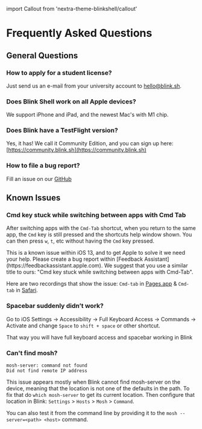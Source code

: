 import Callout from 'nextra-theme-blinkshell/callout'

# Frequently Asked Questions

## General Questions

### How to apply for a student license?
Just send us an e-mail from your university account to [hello@blink.sh](mailto:hello@blink.sh).

### Does Blink Shell work on all Apple devices?
We support iPhone and iPad, and the newest Mac's with M1 chip.

### Does Blink have a TestFlight version?
Yes, it has! We call it Community Edition, and you can sign up here: [https://community.blink.sh](https://community.blink.sh)

### How to file a bug report?
Fill an issue on our [GitHub](https://github.com/blinksh/blink/issues)

## Known Issues

### Cmd key stuck while switching between apps with Cmd Tab

After switching apps with the `Cmd-Tab` shortcut, when you return to the same app, the `Cmd` key is still pressed and the shortcuts help window shown. You can then press `w`, `t`, etc without having the `Cmd` key pressed.

<Callout>
This is a known issue within iOS 13, and to get Apple to solve it we need your help. Please create a bug report within [Feedback Assistant](https://feedbackassistant.apple.com). We suggest that you use a similar title to ours: "Cmd key stuck while switching between apps with Cmd-Tab".
</Callout>

Here are two recordings that show the issue: `Cmd-tab` in [Pages.app](https://youtu.be/x0foV_ONDmk) & `Cmd-tab` in [Safari](https://youtu.be/-7LayQvtmPQ).

### Spacebar suddenly didn’t work?

Go to iOS Settings -> Accessibility -> Full Keyboard Access -> Commands -> Activate and change `Space` to `shift + space` or other shortcut.

That way you will have full keyboard access and spacebar working in Blink

### Can't find mosh?

```
mosh-server: command not found  
Did not find remote IP address 
```
This issue appears mostly when Blink cannot find mosh-server on the device, meaning that the location is not one of the defaults in the path. To fix that do `which mosh-server` to get its current location. Then configure that location in Blink: `Settings` > `Hosts` > `Mosh` > `Command`.

You can also test it from the command line by providing it to the `mosh --server=<path> <host>` command.
